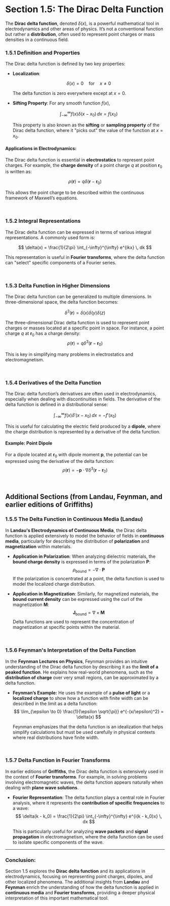 # Section 1.5: The Dirac Delta Function

The **Dirac delta function**, denoted $\delta(x)$, is a powerful mathematical tool in electrodynamics and other areas of physics. It’s not a conventional function but rather a **distribution**, often used to represent point charges or mass densities in a continuous field.

### 1.5.1 Definition and Properties

The Dirac delta function is defined by two key properties:

- **Localization**:
  
  $$\delta(x) = 0 \quad \text{for} \quad x \neq 0$$

  The delta function is zero everywhere except at $x = 0$.

- **Sifting Property**:
  For any smooth function $f(x)$,
  
  $$\int_{-\infty}^{\infty} f(x) \delta(x - x_0) \, dx = f(x_0)$$
  
  This property is also known as the **sifting** or **sampling property** of the Dirac delta function, where it "picks out" the value of the function at $x = x_0$.

#### Applications in Electrodynamics:
The Dirac delta function is essential in **electrostatics** to represent point charges. For example, the **charge density** of a point charge $q$ at position $\mathbf{r}_0$ is written as:

$$\rho(\mathbf{r}) = q \delta(\mathbf{r} - \mathbf{r}_0)$$

This allows the point charge to be described within the continuous framework of Maxwell’s equations.

<br>

### 1.5.2 Integral Representations

The Dirac delta function can be expressed in terms of various integral representations. A commonly used form is:

$$
\delta(x) = \frac{1}{2\pi} \int_{-\infty}^{\infty} e^{ikx} \, dk
$$

This representation is useful in **Fourier transforms**, where the delta function can "select" specific components of a Fourier series.

<br>

### 1.5.3 Delta Function in Higher Dimensions

The Dirac delta function can be generalized to multiple dimensions. In three-dimensional space, the delta function becomes:

$$
\delta^3(\mathbf{r}) = \delta(x) \delta(y) \delta(z)
$$

The three-dimensional Dirac delta function is used to represent point charges or masses located at a specific point in space. For instance, a point charge $q$ at $\mathbf{r}_0$ has a charge density:
$$
\rho(\mathbf{r}) = q \delta^3(\mathbf{r} - \mathbf{r}_0)
$$

This is key in simplifying many problems in electrostatics and electromagnetism.

<br>

### 1.5.4 Derivatives of the Delta Function

The Dirac delta function’s derivatives are often used in electrodynamics, especially when dealing with discontinuities in fields. The derivative of the delta function is defined in a distributional sense:

$$
\int_{-\infty}^{\infty} f(x) \delta'(x - x_0) \, dx = -f'(x_0)
$$

This is useful for calculating the electric field produced by a **dipole**, where the charge distribution is represented by a derivative of the delta function.

#### Example: Point Dipole
For a dipole located at $\mathbf{r}_0$ with dipole moment $\mathbf{p}$, the potential can be expressed using the derivative of the delta function:
$$
\rho(\mathbf{r}) = -\mathbf{p} \cdot \nabla \delta^3(\mathbf{r} - \mathbf{r}_0)
$$

<br>

## **Additional Sections (from Landau, Feynman, and earlier editions of Griffiths)**

### 1.5.5 The Delta Function in Continuous Media (Landau)

In **Landau's Electrodynamics of Continuous Media**, the Dirac delta function is applied extensively to model the behavior of fields in **continuous media**, particularly for describing the distribution of **polarization** and **magnetization** within materials.

- **Application in Polarization**:
  When analyzing dielectric materials, the **bound charge density** is expressed in terms of the polarization $\mathbf{P}$:
  $$
  \rho_{\text{bound}} = -\nabla \cdot \mathbf{P}
  $$
  If the polarization is concentrated at a point, the delta function is used to model the localized charge distribution.

- **Application in Magnetization**:
  Similarly, for magnetized materials, the **bound current density** can be expressed using the curl of the magnetization $\mathbf{M}$:
  $$
  \mathbf{J}_{\text{bound}} = \nabla \times \mathbf{M}
  $$
  Delta functions are used to represent the concentration of magnetization at specific points within the material.

<br>

### 1.5.6 Feynman's Interpretation of the Delta Function

In the **Feynman Lectures on Physics**, Feynman provides an intuitive understanding of the Dirac delta function by describing it as the **limit of a peaked function**. He explains how real-world phenomena, such as the **distribution of charge** over very small regions, can be approximated by a delta function.

- **Feynman’s Example:**
  He uses the example of a **pulse of light** or a **localized charge** to show how a function with finite width can be described in the limit as a delta function:
  $$
  \lim_{\epsilon \to 0} \frac{1}{\epsilon \sqrt{\pi}} e^{-(x/\epsilon)^2} = \delta(x)
  $$

  Feynman emphasizes that the delta function is an idealization that helps simplify calculations but must be used carefully in physical contexts where real distributions have finite width.

<br>

### 1.5.7 Delta Function in Fourier Transforms

In earlier editions of **Griffiths**, the Dirac delta function is extensively used in the context of **Fourier transforms**. For example, in solving problems involving electromagnetic waves, the delta function appears naturally when dealing with **plane wave solutions**.

- **Fourier Representation**:
  The delta function plays a central role in Fourier analysis, where it represents the **contribution of specific frequencies** to a wave:
  $$
  \delta(k - k_0) = \frac{1}{2\pi} \int_{-\infty}^{\infty} e^{i(k - k_0)x} \, dx
  $$

  This is particularly useful for analyzing **wave packets** and **signal propagation** in electromagnetism, where the delta function can be used to isolate specific components of the wave.

---

### Conclusion:

Section 1.5 explores the **Dirac delta function** and its applications in electrodynamics, focusing on representing point charges, dipoles, and other localized phenomena. The additional insights from **Landau** and **Feynman** enrich the understanding of how the delta function is applied in **continuous media** and **Fourier transforms**, providing a deeper physical interpretation of this important mathematical tool.
